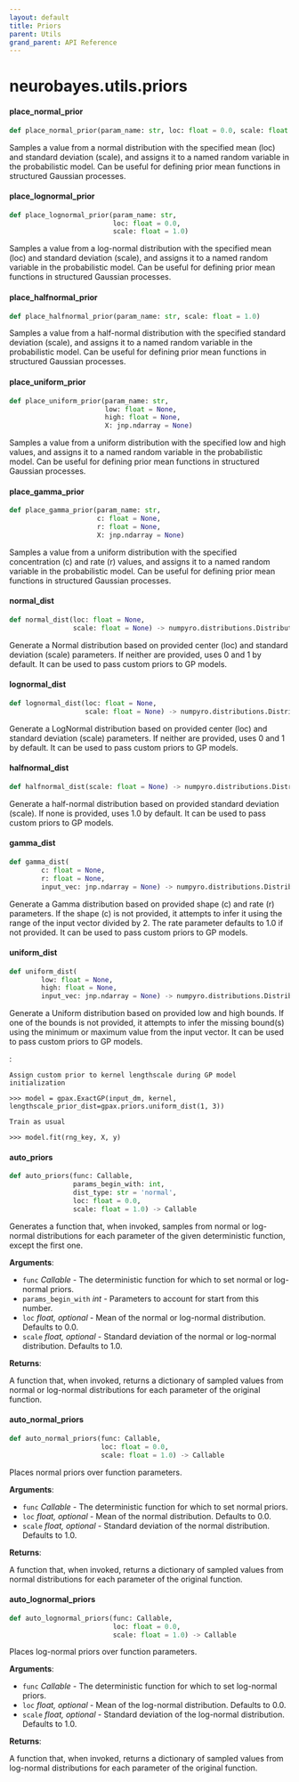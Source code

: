 ```yaml
---
layout: default
title: Priors
parent: Utils
grand_parent: API Reference
---
```


<a id="neurobayes.utils.priors"></a>

# neurobayes.utils.priors

<a id="neurobayes.utils.priors.place_normal_prior"></a>

#### place\_normal\_prior

```python
def place_normal_prior(param_name: str, loc: float = 0.0, scale: float = 1.0)
```

Samples a value from a normal distribution with the specified mean (loc) and standard deviation (scale),
and assigns it to a named random variable in the probabilistic model. Can be useful for defining prior mean functions
in structured Gaussian processes.

<a id="neurobayes.utils.priors.place_lognormal_prior"></a>

#### place\_lognormal\_prior

```python
def place_lognormal_prior(param_name: str,
                          loc: float = 0.0,
                          scale: float = 1.0)
```

Samples a value from a log-normal distribution with the specified mean (loc) and standard deviation (scale),
and assigns it to a named random variable in the probabilistic model. Can be useful for defining prior mean functions
in structured Gaussian processes.

<a id="neurobayes.utils.priors.place_halfnormal_prior"></a>

#### place\_halfnormal\_prior

```python
def place_halfnormal_prior(param_name: str, scale: float = 1.0)
```

Samples a value from a half-normal distribution with the specified standard deviation (scale),
and assigns it to a named random variable in the probabilistic model. Can be useful for defining prior mean functions
in structured Gaussian processes.

<a id="neurobayes.utils.priors.place_uniform_prior"></a>

#### place\_uniform\_prior

```python
def place_uniform_prior(param_name: str,
                        low: float = None,
                        high: float = None,
                        X: jnp.ndarray = None)
```

Samples a value from a uniform distribution with the specified low and high values,
and assigns it to a named random variable in the probabilistic model. Can be useful for defining prior mean functions
in structured Gaussian processes.

<a id="neurobayes.utils.priors.place_gamma_prior"></a>

#### place\_gamma\_prior

```python
def place_gamma_prior(param_name: str,
                      c: float = None,
                      r: float = None,
                      X: jnp.ndarray = None)
```

Samples a value from a uniform distribution with the specified concentration (c) and rate (r) values,
and assigns it to a named random variable in the probabilistic model. Can be useful for defining prior mean functions
in structured Gaussian processes.

<a id="neurobayes.utils.priors.normal_dist"></a>

#### normal\_dist

```python
def normal_dist(loc: float = None,
                scale: float = None) -> numpyro.distributions.Distribution
```

Generate a Normal distribution based on provided center (loc) and standard deviation (scale) parameters.
If neither are provided, uses 0 and 1 by default. It can be used to pass custom priors to GP models.

<a id="neurobayes.utils.priors.lognormal_dist"></a>

#### lognormal\_dist

```python
def lognormal_dist(loc: float = None,
                   scale: float = None) -> numpyro.distributions.Distribution
```

Generate a LogNormal distribution based on provided center (loc) and standard deviation (scale) parameters.
If neither are provided, uses 0 and 1 by default. It can be used to pass custom priors to GP models.

<a id="neurobayes.utils.priors.halfnormal_dist"></a>

#### halfnormal\_dist

```python
def halfnormal_dist(scale: float = None) -> numpyro.distributions.Distribution
```

Generate a half-normal distribution based on provided standard deviation (scale).
If none is provided, uses 1.0 by default. It can be used to pass custom priors to GP models.

<a id="neurobayes.utils.priors.gamma_dist"></a>

#### gamma\_dist

```python
def gamma_dist(
        c: float = None,
        r: float = None,
        input_vec: jnp.ndarray = None) -> numpyro.distributions.Distribution
```

Generate a Gamma distribution based on provided shape (c) and rate (r) parameters. If the shape (c) is not provided,
it attempts to infer it using the range of the input vector divided by 2. The rate parameter defaults to 1.0 if not provided.
It can be used to pass custom priors to GP models.

<a id="neurobayes.utils.priors.uniform_dist"></a>

#### uniform\_dist

```python
def uniform_dist(
        low: float = None,
        high: float = None,
        input_vec: jnp.ndarray = None) -> numpyro.distributions.Distribution
```

Generate a Uniform distribution based on provided low and high bounds. If one of the bounds is not provided,
it attempts to infer the missing bound(s) using the minimum or maximum value from the input vector.
It can be used to pass custom priors to GP models.

:

    Assign custom prior to kernel lengthscale during GP model initialization

    >>> model = gpax.ExactGP(input_dm, kernel, lengthscale_prior_dist=gpax.priors.uniform_dist(1, 3))

    Train as usual

    >>> model.fit(rng_key, X, y)

<a id="neurobayes.utils.priors.auto_priors"></a>

#### auto\_priors

```python
def auto_priors(func: Callable,
                params_begin_with: int,
                dist_type: str = 'normal',
                loc: float = 0.0,
                scale: float = 1.0) -> Callable
```

Generates a function that, when invoked, samples from normal or log-normal distributions
for each parameter of the given deterministic function, except the first one.

**Arguments**:

- `func` _Callable_ - The deterministic function for which to set normal or log-normal priors.
- `params_begin_with` _int_ - Parameters to account for start from this number.
- `loc` _float, optional_ - Mean of the normal or log-normal distribution. Defaults to 0.0.
- `scale` _float, optional_ - Standard deviation of the normal or log-normal distribution. Defaults to 1.0.
  

**Returns**:

  A function that, when invoked, returns a dictionary of sampled values
  from normal or log-normal distributions for each parameter of the original function.

<a id="neurobayes.utils.priors.auto_normal_priors"></a>

#### auto\_normal\_priors

```python
def auto_normal_priors(func: Callable,
                       loc: float = 0.0,
                       scale: float = 1.0) -> Callable
```

Places normal priors over function parameters.

**Arguments**:

- `func` _Callable_ - The deterministic function for which to set normal priors.
- `loc` _float, optional_ - Mean of the normal distribution. Defaults to 0.0.
- `scale` _float, optional_ - Standard deviation of the normal distribution. Defaults to 1.0.
  

**Returns**:

  A function that, when invoked, returns a dictionary of sampled values
  from normal distributions for each parameter of the original function.

<a id="neurobayes.utils.priors.auto_lognormal_priors"></a>

#### auto\_lognormal\_priors

```python
def auto_lognormal_priors(func: Callable,
                          loc: float = 0.0,
                          scale: float = 1.0) -> Callable
```

Places log-normal priors over function parameters.

**Arguments**:

- `func` _Callable_ - The deterministic function for which to set log-normal priors.
- `loc` _float, optional_ - Mean of the log-normal distribution. Defaults to 0.0.
- `scale` _float, optional_ - Standard deviation of the log-normal distribution. Defaults to 1.0.
  

**Returns**:

  A function that, when invoked, returns a dictionary of sampled values
  from log-normal distributions for each parameter of the original function.


